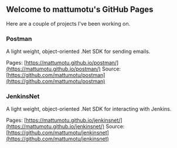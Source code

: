 ## Welcome to mattumotu's GitHub Pages

Here are a couple of projects I've been working on.

### Postman

A light weight, object-oriented .Net SDK for sending emails.

Pages: [https://mattumotu.github.io/postman/](https://mattumotu.github.io/postman/)
Source: [https://github.com/mattumotu/postman](https://github.com/mattumotu/postman)

### JenkinsNet

A light weight, object-oriented .Net SDK for interacting with Jenkins.

Pages: [https://mattumotu.github.io/jenkinsnet/](https://mattumotu.github.io/jenkinsnet/)
Source: [https://github.com/mattumotu/jenkinsnet](https://github.com/mattumotu/jenkinsnet)


